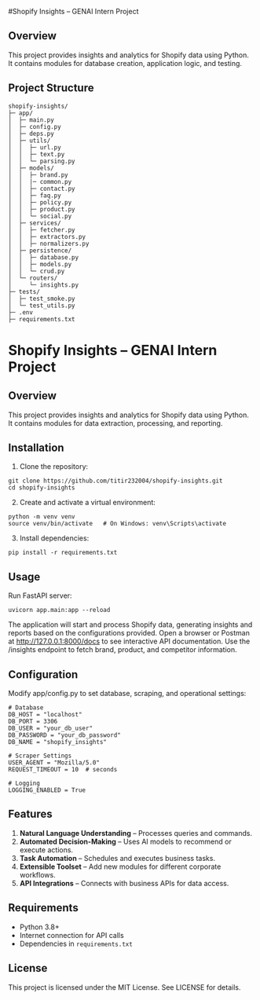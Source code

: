 #Shopify Insights – GENAI Intern Project

## Overview
This project provides insights and analytics for Shopify data using Python.  
It contains modules for database creation, application logic, and testing.

## Project Structure
```
shopify-insights/
├─ app/
│  ├─ main.py
│  ├─ config.py
│  ├─ deps.py
│  ├─ utils/
│  │  ├─ url.py
│  │  ├─ text.py
│  │  └─ parsing.py
│  ├─ models/
│  │  ├─ brand.py
│  │  |─ common.py
│  │  ├─ contact.py
│  │  ├─ faq.py
│  │  ├─ policy.py
│  │  ├─ product.py
│  │  └─ social.py
│  ├─ services/
│  │  ├─ fetcher.py
│  │  ├─ extractors.py
│  │  ├─ normalizers.py
│  ├─ persistence/
│  │  ├─ database.py
│  │  ├─ models.py
│  │  └─ crud.py
│  └─ routers/
│     └─ insights.py
├─ tests/
│  ├─ test_smoke.py
│  └─ test_utils.py
├─ .env
├─ requirements.txt
```
# Shopify Insights – GENAI Intern Project

## Overview
This project provides insights and analytics for Shopify data using Python.  
It contains modules for data extraction, processing, and reporting.

## Installation

1. Clone the repository:
```
git clone https://github.com/titir232004/shopify-insights.git
cd shopify-insights
```

2. Create and activate a virtual environment:
```
python -m venv venv
source venv/bin/activate   # On Windows: venv\Scripts\activate

```
3. Install dependencies:
```
pip install -r requirements.txt
```

## Usage
Run FastAPI server:
```
uvicorn app.main:app --reload  
```
The application will start and process Shopify data, generating insights and reports based on the configurations provided.
Open a browser or Postman at http://127.0.0.1:8000/docs to see interactive API documentation.
Use the /insights endpoint to fetch brand, product, and competitor information.

## Configuration
Modify app/config.py to set database, scraping, and operational settings:
```
# Database
DB_HOST = "localhost"
DB_PORT = 3306
DB_USER = "your_db_user"
DB_PASSWORD = "your_db_password"
DB_NAME = "shopify_insights"

# Scraper Settings
USER_AGENT = "Mozilla/5.0"
REQUEST_TIMEOUT = 10  # seconds

# Logging
LOGGING_ENABLED = True
```
## Features
1. **Natural Language Understanding** – Processes queries and commands.  
2. **Automated Decision-Making** – Uses AI models to recommend or execute actions.  
3. **Task Automation** – Schedules and executes business tasks.  
4. **Extensible Toolset** – Add new modules for different corporate workflows.  
5. **API Integrations** – Connects with business APIs for data access.  

## Requirements
- Python 3.8+  
- Internet connection for API calls  
- Dependencies in `requirements.txt`

## License
This project is licensed under the MIT License. See LICENSE for details.



